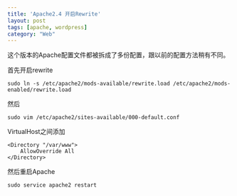 ```yaml
---
title: 'Apache2.4 开启Rewrite'
layout: post
tags: [apache, wordpress]
category: "Web"
---
```


这个版本的Apache配置文件都被拆成了多份配置，跟以前的配置方法稍有不同。

首先开启rewrite

    sudo ln -s /etc/apache2/mods-available/rewrite.load /etc/apache2/mods-enabled/rewrite.load

然后

    sudo vim /etc/apache2/sites-available/000-default.conf
	
VirtualHost之间添加

	<Directory "/var/www">
		AllowOverride All
	</Directory>

然后重启Apache

    sudo service apache2 restart
   
